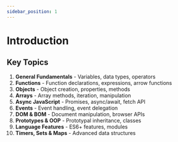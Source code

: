 ```yaml
---
sidebar_position: 1
---
```


# Introduction

## Key Topics

1. **General Fundamentals** - Variables, data types, operators
2. **Functions** - Function declarations, expressions, arrow functions
3. **Objects** - Object creation, properties, methods
4. **Arrays** - Array methods, iteration, manipulation
5. **Async JavaScript** - Promises, async/await, fetch API
6. **Events** - Event handling, event delegation
7. **DOM & BOM** - Document manipulation, browser APIs
8. **Prototypes & OOP** - Prototypal inheritance, classes
9. **Language Features** - ES6+ features, modules
10. **Timers, Sets & Maps** - Advanced data structures